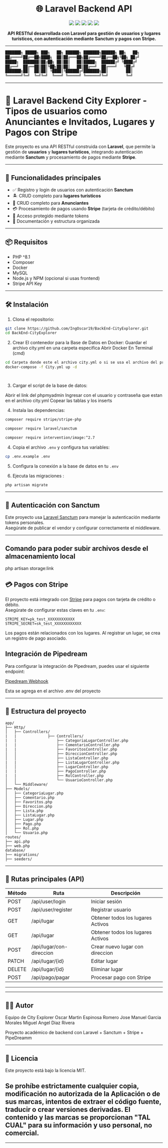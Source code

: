 <h1 align="center">🌐 Laravel Backend API</h1>

<p align="center">
  <img src="https://img.shields.io/badge/Laravel-10.x-red?logo=laravel&style=flat-square" />
  <img src="https://img.shields.io/badge/PHP-8.1-blue?logo=php&style=flat-square" />
  <img src="https://img.shields.io/badge/MySQL-Database-orange?logo=mysql&style=flat-square" />
  <img src="https://img.shields.io/badge/Sanctum-Auth-informational?style=flat-square" />
  <img src="https://img.shields.io/badge/Stripe-Integration-purple?logo=stripe&style=flat-square" />
</p>

<p align="center">
  <b>API RESTful desarrollada con Laravel para gestión de usuarios y lugares turísticos, con autenticación mediante Sanctum y pagos con Stripe.</b>
</p>

---

```bash
███████╗ █████╗ ███╗   ██╗ ██████╗ ███████╗██████╗ ██╗   ██╗
██╔════╝██╔══██╗████╗  ██║██╔═══██╗██╔════╝██╔══██╗╚██╗ ██╔╝
█████╗  ███████║██╔██╗ ██║██║   ██║█████╗  ██████╔╝ ╚████╔╝ 
██╔══╝  ██╔══██║██║╚██╗██║██║   ██║██╔══╝  ██╔═══╝   ╚██╔╝  
███████╗██║  ██║██║ ╚████║╚██████╔╝███████╗██║        ██║   
╚══════╝╚═╝  ╚═╝╚═╝  ╚═══╝ ╚═════╝ ╚══════╝╚═╝        ╚═╝   
```

---

# 🧾 Laravel Backend City Explorer - Tipos de usuarios como Anunciantes e Invitados, Lugares y Pagos con Stripe

Este proyecto es una API RESTful construida con **Laravel**, que permite la gestión de **usuarios** y **lugares turísticos**, integrando autenticación mediante **Sanctum** y procesamiento de pagos mediante **Stripe**.

---

## 🚀 Funcionalidades principales

- ✅ Registro y login de usuarios con autenticación **Sanctum**
- 🏝️ CRUD completo para **lugares turísticos**
- 👤 CRUD completo para **Anunciantes**
- 💳 Procesamiento de pagos usando **Stripe** (tarjeta de crédito/débito)
- 🔐 Acceso protegido mediante tokens
- 📄 Documentación y estructura organizada

---

## 📦 Requisitos

- PHP ^8.1
- Composer
- Docker
- MySQL
- Node.js y NPM (opcional si usas frontend)
- Stripe API Key

---

## 🛠 Instalación

1. Clona el repositorio:

```bash
git clone https://github.com/IngOscar19/BackEnd-CityExplorer.git
cd BackEnd-CityExplorer
```
2. Crear El contenedor para la Base de Datos en Docker:
    Guardar el archivo city.yml en una carpeta especifica
    Abrir Docker
   En Terminal (cmd)
```bash
cd Carpeta donde este el archivo city.yml o si se usa el archivo del proyecto clonado usar desde la raiz del proyecto:
docker-compose -f City.yml up -d 




```  
3. Cargar el script de la base de datos:

Abrir el link del phpmyadmin
Ingresar con el usuario y contraseña que estan en el archivo city.yml
Copear las tablas y los inserts


4. Instala las dependencias:

```bash
composer require stripe/stripe-php

composer require laravel/sanctum

composer require intervention/image:^2.7
```

4. Copia el archivo `.env` y configura tus variables:

```bash
cp .env.example .env
```

5. Configura la conexión a la base de datos en tu `.env`

6. Ejecuta las migraciones :

```bash
php artisan migrate 
```

---

## 🔐 Autenticación con Sanctum

Este proyecto usa [Laravel Sanctum](https://laravel.com/docs/sanctum) para manejar la autenticación mediante tokens personales.  
Asegúrate de publicar el vendor y configurar correctamente el middleware.

---
## Comando para poder subir archivos desde el almacenamiento local
php artisan storage:link

## 💳 Pagos con Stripe

El proyecto está integrado con [Stripe](https://stripe.com) para pagos con tarjeta de crédito o débito.  
Asegúrate de configurar estas claves en tu `.env`:

```env
STRIPE_KEY=pk_test_XXXXXXXXXXXX
STRIPE_SECRET=sk_test_XXXXXXXXXXXX
```

Los pagos están relacionados con los lugares. Al registrar un lugar, se crea un registro de pago asociado.


## Integración de Pipedream

Para configurar la integración de Pipedream, puedes usar el siguiente endpoint:

[Pipedream Webhook](https://api.pipedream.com)

Esta se agrega en el archivo .env del proyecto

---

## 📂 Estructura del proyecto

```
app/
├── Http/
│   ├── Controllers/
|   |              ├── Controllers/
|   |                  ├── CategoriaLugarController.php
|   |                  ├── ComentarioController.php
|   |                  ├── FavoritosController.php
│   │                  ├── DireccionController.php
│   │                  ├── ListaController.php
|   |                  ├── ListaLugarController.php
│   │                  ├── LugarController.php
|   |                  ├── PagoController.php
|   |                  ├── RolController.php
│   │                  └── UsuarioController.php
│   └── Middleware/
├── Models/
│   ├── CategoriaLugar.php
│   ├── Comentario.php
│   ├── Favoritos.php
│   ├── Direccion.php
│   ├── Lista.php
│   ├── ListaLugar.php
│   ├── Lugar.php
│   ├── Pago.php
│   ├── Rol.php
│   └── Usuario.php
routes/
├── api.php
├── web.php
database/
├── migrations/
├── seeders/
```

---

## 📮 Rutas principales (API)

| Método | Ruta                          | Descripción                       |
|--------|------------------------------ |---------------------------------- |
| POST   | /api/user/login               | Iniciar sesión                    |
| POST   | /api/user/register            | Registrar usuario                 |
| GET    | /api/lugar                    | Obtener todos los lugares Activos |
| GET    | /api/lugar                    | Obtener todos los lugares Activos |
| POST   | /api/lugar/con-direccion      | Crear nuevo lugar con direccion   |
| PATCH  | /api/lugar/{id}               | Editar lugar                      |
| DELETE | /api/lugar/{id}               | Eliminar lugar                    |
| POST   | /api/pago/pagar               | Procesar pago con Stripe          |

---


---

## 👨‍💻 Autor

Equipo de City Explorer
Oscar Martin Espinosa Romero
Jose Manuel Garcia Morales
Miguel Angel Diaz Rivera

Proyecto académico de backend con Laravel + Sanctum + Stripe + PipeDreamm

---

## 📄 Licencia

Este proyecto está bajo la licencia MIT.

## Se prohíbe estrictamente cualquier copia, modificación no autorizada de la Aplicación o de sus marcas, intentos de extraer el código fuente, traducir o crear versiones derivadas. El contenido y las marcas se proporcionan "TAL CUAL" para su información y uso personal, no comercial.

---

